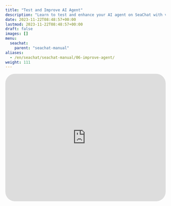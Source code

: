 ```yaml
---
title: "Test and Improve AI Agent"
description: "Learn to test and enhance your AI agent on SeaChat with video tutorial and practical tips for customer interactions."
date: 2023-11-22T08:48:57+00:00
lastmod: 2023-11-22T08:48:57+00:00
draft: false
images: []
menu:
  seachat:
    parent: "seachat-manual"
aliases:
  - /en/seachat/seachat-manual/06-improve-agent/
weight: 111
---
```


  <iframe width="100%" height="400" src="https://www.youtube.com/embed/kKN9t4F3j_8?list=PL8K7_LTqly44LeOocjDOpXH0svonxa0T0" title="YouTube video player" frameborder="0" allow="accelerometer; autoplay; clipboard-write; encrypted-media; gyroscope; picture-in-picture; web-share" allowfullscreen style="border-radius: 30px;"></iframe>